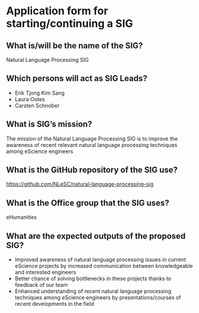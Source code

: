 # Application form for starting/continuing a SIG

## What is/will be the name of the SIG?
Natural Language Processing SIG

## Which persons will act as SIG Leads?
- Erik Tjong Kim Sang
- Laura Ootes
- Carsten Schnober

## What is SIG’s mission?
The mission of the Natural Language Processing SIG is to improve the awareness of recent relevant natural language processing techniques among eScience engineers

## What is the GitHub repository of the SIG use?
https://github.com/NLeSC/natural-language-processing-sig

## What is the Office group that the SIG uses?
eHumanities

## What are the expected outputs of the proposed SIG?
- Improved awareness of natural language processing issues in current eScience projects by increased communication between knowledgeable and interested engineers
- Better chance of solving bottlenecks in these projects thanks to feedback of our team
- Enhanced understanding of recent natural language processing techniques among eScience engineers by presentations/courses of recent developments in the field


